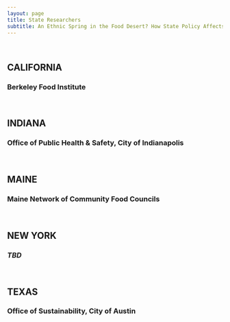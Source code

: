 ```yaml
---
layout: page
title: State Researchers
subtitle: An Ethnic Spring in the Food Desert? How State Policy Affects Food Environments and Business Entrepreneurship
---
```


<br>

## CALIFORNIA
### Berkeley Food Institute 

<br>

## INDIANA
### Office of Public Health & Safety, City of Indianapolis

<br>

## MAINE
### Maine Network of Community Food Councils

<br>

## NEW YORK
### *TBD*

<br>

## TEXAS
### Office of Sustainability, City of Austin
